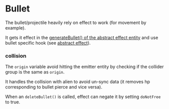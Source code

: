# Bullet
The bullet/projectile heavily rely on effect to work (for movement by example).

It gets it effect in the [generateBullet() of the abstract effect entity](<abstract effect entity.md>) and use bullet specific hook (see [abstract effect](<../effect system/abstract effect.md>)).



### collision
The `origin` variable avoid hitting the emitter entity by checking if the collider group is the same as `origin`.

It handles the collision with alien to avoid un-sync data (it removes hp corresponding to bullet pierce and vice versa).

When an `deleteBullet()` is called, effect can negate it by setting `doNotFree`  to true.
